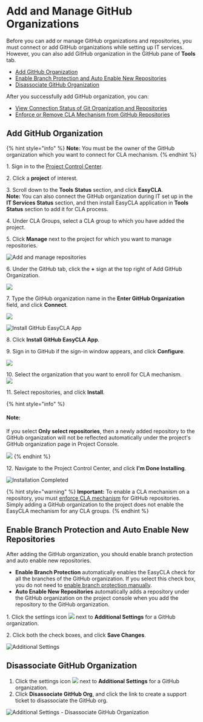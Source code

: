 # Add and Manage GitHub Organizations

Before you can add or manage GitHub organizations and repositories, you must connect or add GitHub organizations while setting up IT services. However, you can also add GitHub organization in the GitHub pane of **Tools** tab.

* [Add GitHub Organization](add-and-manage-github-organizations.md#add-github-organization)
* [Enable Branch Protection and Auto Enable New Repositories](add-and-manage-github-organizations.md#enable-branch-protection-and-auto-enable-new-repositories)
* [Disassociate GitHub Organization](add-and-manage-github-organizations.md#disassociate-github-organization)

After you successfully add GitHub organization, you can:

* [View Connection Status of Git Organization and Repositories](view-connection-status-of-git-organizations-and-repositories.md)
* [Enforce or Remove CLA Mechanism from GitHub Repositories](enforce-or-remove-cla-mechanism.md#enforce-or-remove-cla-mechanism-from-github-repositories)

## Add GitHub Organization

{% hint style="info" %}
**Note:** You must be the owner of the GitHub organization which you want to connect for CLA mechanism.
{% endhint %}

1\. Sign in to the [Project Control Center](https://projectadmin.lfx.linuxfoundation.org).

2\. Click a **project** of interest.

3\. Scroll down to the **Tools** **Status** section, and click **EasyCLA**.\
**Note:** You can also connect the GitHub organization during IT set up in the **IT Services Status** section, and then install EasyCLA application in **Tools Status** section to add it for CLA process.

4\. Under CLA Groups, select a CLA group to which you have added the project.

5\. Click **Manage** next to the project for which you want to manage repositories.

![Add and manage repositories](../../.gitbook/assets/add-and-manage-repositories.png)

6\. Under the GitHub tab, click the **+** sign at the top right of Add GitHub Organization.

![](../../.gitbook/assets/add-github-organization.png)

7\. Type the GitHub organization name in the **Enter GitHub Organization** field, and click **Connect**.

![](../../.gitbook/assets/connect-github-organization.png)

![Install GitHub EasyCLA App](../../.gitbook/assets/install-github-easycla-app.png)

8\. Click **Install GitHub EasyCLA App**.

9\. Sign in to GitHub if the sign-in window appears, and click **Configure**.

![](../../.gitbook/assets/configure-cla-for-github-organization.png)

10\. Select the organization that you want to enroll for CLA mechanism.\
![](../../.gitbook/assets/select-github-organization.png)

11\. Select repositories, and click **Install**.

{% hint style="info" %}
#### Note:

If you select **Only select repositories**, then a newly added repository to the GitHub organization will not be reflected automatically under the project's GitHub organization page in Project Console.

![](../../.gitbook/assets/selecting-individual-repositories.png)
{% endhint %}

12\. Navigate to the Project Control Center, and click **I'm Done Installing**.

![Installation Completed](../../.gitbook/assets/installation-completed.png)

{% hint style="warning" %}
**Important:** To enable a CLA mechanism on a repository, you must [enforce CLA mechanism](enforce-or-remove-cla-mechanism.md) for GitHub repositories. Simply adding a GitHub organization to the project does not enable the EasyCLA mechanism for any CLA groups.
{% endhint %}

## Enable Branch Protection and Auto Enable New Repositories

After adding the GitHub organization, you should enable branch protection and auto enable new repositories. 

* **Enable Branch Protection** automatically enables the EasyCLA check for all the branches of the GitHub organization. If you select this check box, you do not need to [enable branch protection manually](../getting-started/easycla-troubleshooting/easycla-is-disabled.md#enable-branch-protection).
* **Auto Enable New Repositories** automatically adds a repository under the GitHub organization on the project console when you add the repository to the GitHub organization.

1\. Click the settings icon ![](<../../.gitbook/assets/settings (1).png>) next to **Additional Settings** for a GitHub organization.

2\. Click both the check boxes, and click **Save Changes**.

![Additional Settings](../../.gitbook/assets/additional-setttings.png)

## Disassociate GitHub Organization

1. Click the settings icon ![](<../../.gitbook/assets/settings (1).png>) next to **Additional Settings** for a GitHub organization.
2. Click **Disassociate GitHub Org**, and click the link to create a support ticket to disassociate the GitHub org.

![Additional Settings - Disassociate GitHub Organization](../../.gitbook/assets/additional-setttings.png)
